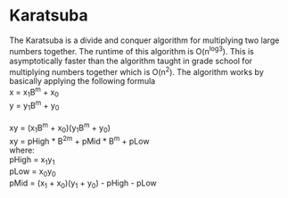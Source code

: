 # Karatsuba
The Karatsuba is a divide and conquer algorithm for multiplying two large numbers together. 
The runtime of this algorithm is O(n<sup>log3</sup>). 
This is asymptotically faster than the algorithm taught in grade school for multiplying numbers together which is O(n<sup>2</sup>).
The algorithm works by basically applying the following formula <br>
x = x<sub>1</sub>B<sup>m</sup> + x<sub>0</sub><br>
y = y<sub>1</sub>B<sup>m</sup> + y<sub>0</sub><br>
<br>
xy = (x<sub>1</sub>B<sup>m</sup> + x<sub>0</sub>)(y<sub>1</sub>B<sup>m</sup> + y<sub>0</sub>)<br>
xy = pHigh * B<sup>2m</sup> + pMid * B<sup>m</sup> + pLow<br>
where: <br>
pHigh = x<sub>1</sub>y<sub>1</sub><br>
pLow = x<sub>0</sub>y<sub>0</sub><br>
pMid = (x<sub>1</sub> + x<sub>0</sub>)(y<sub>1</sub> + y<sub>0</sub>) - pHigh - pLow
